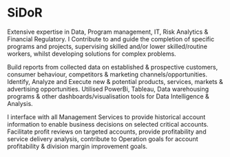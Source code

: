 # SiDoR
Extensive expertise in Data, Program management, IT, Risk Analytics & Financial Regulatory. I Contribute to and guide the completion of specific programs and projects, supervising skilled and/or lower skilled/routine workers, whilst developing solutions for complex problems.

Build reports from collected data on established & prospective customers, consumer behaviour, competitors & marketing channels/opportunities. Identify, Analyze and Execute new & potential products, services, markets & advertising opportunities. Utilised PowerBi, Tableau, Data warehousing programs & other dashboards/visualisation tools for Data Intelligence & Analysis.

I interface with all Management Services to provide historical account information to enable business decisions on selected critical accounts. Facilitate profit reviews on targeted accounts, provide profitability and service delivery analysis, contribute to Operation goals for account profitability & division margin improvement goals.
